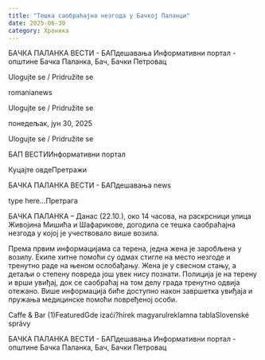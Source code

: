 ```yaml
---
title: "Тешка саобраћајна незгода у Бачкој Паланци"
date: 2025-06-30
category: Хроника
---
```


БАЧКА ПАЛАНКА ВЕСТИ - БАПдешавања Информативни портал - општине Бачка Паланка, Бач, Бачки Петровац

Ulogujte se / Pridružite se

romanianews

Ulogujte se / Pridružite se

понедељак, јун 30, 2025

Ulogujte se / Pridružite se

БАП ВЕСТИИнформативни портал

Куцајте овдеПретражи

БАЧКА ПАЛАНКА ВЕСТИ - БАПдешавања news

type here...Претрага

БАЧКА ПАЛАНКА – Данас (22.10.), око 14 часова, на раскрсници улица Живојина Мишића и Шафарикове, догодила се тешка саобраћајна незгода у којој је учествовало више возила.

Према првим информацијама са терена, једна жена је заробљена у возилу. Екипе хитне помоћи су одмах стигле на место незгоде и тренутно раде на њеном ослобађању. Жена је у свесном стању, а детаљи о степену повреда још увек нису познати.
Полиција је на терену и врши увиђај, док се саобраћај на том делу града тренутно одвија отежано. Више информација биће доступно након завршетка увиђаја и пружања медицинске помоћи повређеној особи.

Caffe & Bar (1)FeaturedGde izaći?hírek magyarulreklamna tablaSlovenské správy

БАЧКА ПАЛАНКА ВЕСТИ - БАПдешавања Информативни портал - општине Бачка Паланка, Бач, Бачки Петровац
